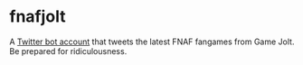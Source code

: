 # fnafjolt

A [Twitter bot account](http://twitter.com/fnafjolt) that tweets the latest FNAF fangames from Game Jolt. Be prepared for ridiculousness.
